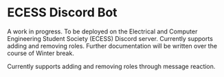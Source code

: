 # ECESS Discord Bot
A work in progress. To be deployed on the Electrical and Computer Engineering Student Society (ECESS) Discord server. Currently supports adding and removing roles. Further documentation will be written over the course of Winter break.

Currently supports adding and removing roles through message reaction.

